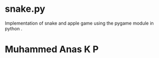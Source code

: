 # snake.py
Implementation of snake and apple game using the pygame module in python .
# Muhammed Anas K P
